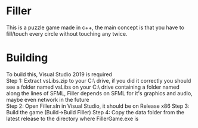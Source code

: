 # Filler
This is a puzzle game made in c++, the main concept is that you have to fill/touch every circle without touching any twice.
# Building
To build this, Visual Studio 2019 is required<br>
Step 1: Extract vsLibs.zip to your C:\ drive, if you did it correctly you should see a folder named vsLibs on your C:\ drive containing a folder named along the lines of SFML, Filler depends on SFML for it's graphics and audio, maybe even network in the future<br>
Step 2: Open Filler.sln in Visual Studio, it should be on Release x86
Step 3: Build the game (Build->Build Filler)
Step 4: Copy the data folder from the latest release to the directory where FillerGame.exe is
